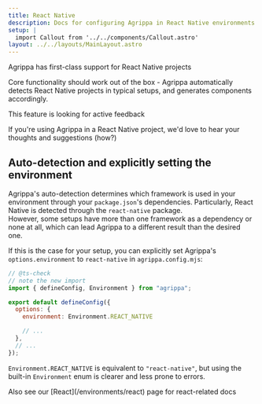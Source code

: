```yaml
---
title: React Native
description: Docs for configuring Agrippa in React Native environments
setup: |
  import Callout from '../../components/Callout.astro'
layout: ../../layouts/MainLayout.astro
---
```


<Callout type="success">
  <p slot="header">Agrippa has first-class support for React Native projects</p>
Core functionality should work out of the box - Agrippa automatically detects React Native projects in typical setups, and generates components accordingly.
</Callout>

<Callout type="warning">
  <p slot="header">This feature is looking for active feedback</p>
If you're using Agrippa in a React Native project, we'd love to hear your thoughts and suggestions (how?)
</Callout>

## Auto-detection and explicitly setting the environment

Agrippa's auto-detection determines which framework is used in your environment through your `package.json`'s dependencies. Particularly, React Native is detected through the `react-native` package. <br/>
However, some setups have more than one framework as a dependency or none at all, which can lead Agrippa to a different result than the desired one. 

If this is the case for your setup, you can explicitly set Agrippa's `options.environment` to `react-native` in `agrippa.config.mjs`:

```js
// @ts-check
// note the new import
import { defineConfig, Environment } from "agrippa";

export default defineConfig({
  options: {
    environment: Environment.REACT_NATIVE

    // ...
  },
  // ...
});
```

`Environment.REACT_NATIVE` is equivalent to `"react-native"`, but using the built-in `Environment` enum is clearer and less prone to errors.

<Callout type="tip">
  <p slot="header">Also see our [React](/environments/react) page for react-related docs</p>
</Callout>


